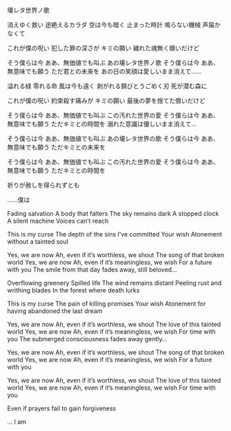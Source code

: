 壊レタ世界ノ歌

消えゆく救い
途絶えるカラダ
空は今も暗く
止まった時計
鳴らない機械
声届かなくて

これが僕の呪い
犯した罪の深さが
キミの願い
穢れた魂無く贖いだけど

そう僕らは今
ああ、無価値でも叫ぶ
あの壊レタ世界ノ歌
そう僕らは今
ああ、無意味でも願う
ただ君との未来を
あの日の笑顔は愛しいまま消えて……


溢れる緑
零れる命
風は今も遠く
剥がれる錆びとうごめく刃
死が潜む森に

これが僕の呪い
約束殺す痛みが
キミの願い
最後の夢を捨てた償いだけど

そう僕らは今
ああ、無価値でも叫ぶ
この汚れた世界の愛
そう僕らは今
ああ、無意味でも願う
ただキミとの時間を
溺れた意識は優しいまま消えて…

そう僕らは今
ああ、無価値でも叫ぶ
あの壊レタ世界の歌
そう僕らは今
ああ、無意味でも願う
ただキミとの未来を

そう僕らは今
ああ、無価値でも叫ぶ
この汚れた世界の愛
そう僕らは今
ああ、無意味でも願う
ただキミとの時間を

祈りが赦しを得られずとも


……僕は


Fading salvation
A body that falters
The sky remains dark
A stopped clock
A silent machine
Voices can’t reach

This is my curse
The depth of the sins I’ve committed
Your wish
Atonement without a tainted soul

Yes, we are now
Ah, even if it’s worthless, we shout
The song of that broken world
Yes, we are now
Ah, even if it’s meaningless, we wish
For a future with you
The smile from that day fades away, still beloved…

Overflowing greenery
Spilled life
The wind remains distant
Peeling rust and writhing blades
In the forest where death lurks

This is my curse
The pain of killing promises
Your wish
Atonement for having abandoned the last dream

Yes, we are now
Ah, even if it’s worthless, we shout
The love of this tainted world
Yes, we are now
Ah, even if it’s meaningless, we wish
For time with you
The submerged consciousness fades away gently…

Yes, we are now
Ah, even if it’s worthless, we shout
The song of that broken world
Yes, we are now
Ah, even if it’s meaningless, we wish
For a future with you

Yes, we are now
Ah, even if it’s worthless, we shout
The love of this tainted world
Yes, we are now
Ah, even if it’s meaningless, we wish
For time with you

Even if prayers fail to gain forgiveness

… I am
